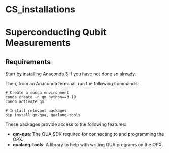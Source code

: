 # CS_installations

# Superconducting Qubit Measurements
## Requirements
Start by [installing Anaconda 3](https://www.anaconda.com/download) if you have not done so already.

Then, from an Anaconda terminal, run the following commands:
```shell
# Create a conda environment
conda create -n qm python==3.10
conda activate qm

# Install relevant packages
pip install qm-qua, qualang-tools
```
These packages provide access to the following features:
 - **qm-qua**: The QUA SDK required for connecting to and programming the OPX.
 - **qualang-tools**: A library to help with writing QUA programs on the OPX.